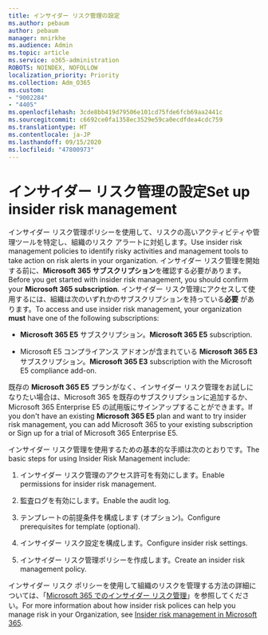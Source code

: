 ```yaml
---
title: インサイダー リスク管理の設定
ms.author: pebaum
author: pebaum
manager: mnirkhe
ms.audience: Admin
ms.topic: article
ms.service: o365-administration
ROBOTS: NOINDEX, NOFOLLOW
localization_priority: Priority
ms.collection: Adm_O365
ms.custom:
- "9002284"
- "4405"
ms.openlocfilehash: 3cde8bb419d79506e101cd75fde6fcb69aa2441c
ms.sourcegitcommit: c6692ce0fa1358ec3529e59ca0ecdfdea4cdc759
ms.translationtype: HT
ms.contentlocale: ja-JP
ms.lasthandoff: 09/15/2020
ms.locfileid: "47800973"
---
```

# <a name="set-up-insider-risk-management"></a><span data-ttu-id="0b7d9-102">インサイダー リスク管理の設定</span><span class="sxs-lookup"><span data-stu-id="0b7d9-102">Set up insider risk management</span></span>

<span data-ttu-id="0b7d9-103">インサイダー リスク管理ポリシーを使用して、リスクの高いアクティビティや管理ツールを特定し、組織のリスク アラートに対処します。</span><span class="sxs-lookup"><span data-stu-id="0b7d9-103">Use insider risk management policies to identify risky activities and management tools to take action on risk alerts in your organization.</span></span> <span data-ttu-id="0b7d9-104">インサイダー リスク管理を開始する前に、**Microsoft 365 サブスクリプション**を確認する必要があります。</span><span class="sxs-lookup"><span data-stu-id="0b7d9-104">Before you get started with insider risk management, you should confirm your **Microsoft 365 subscription**.</span></span> <span data-ttu-id="0b7d9-105">インサイダー リスク管理にアクセスして使用するには、組織は次のいずれかのサブスクリプションを持っている**必要** があります。</span><span class="sxs-lookup"><span data-stu-id="0b7d9-105">To access and use insider risk management, your organization **must** have one of the following subscriptions:</span></span>

- <span data-ttu-id="0b7d9-106">**Microsoft 365 E5** サブスクリプション。</span><span class="sxs-lookup"><span data-stu-id="0b7d9-106">**Microsoft 365 E5** subscription.</span></span>

- <span data-ttu-id="0b7d9-107">Microsoft E5 コンプライアンス アドオンが含まれている **Microsoft 365 E3** サブスクリプション。</span><span class="sxs-lookup"><span data-stu-id="0b7d9-107">**Microsoft 365 E3** subscription with the Microsoft E5 compliance add-on.</span></span>

<span data-ttu-id="0b7d9-108">既存の **Microsoft 365 E5** プランがなく、インサイダー リスク管理をお試しになりたい場合は、Microsoft 365 を既存のサブスクリプションに追加するか、Microsoft 365 Enterprise E5 の試用版にサインアップすることができます。</span><span class="sxs-lookup"><span data-stu-id="0b7d9-108">If you don't have an existing **Microsoft 365 E5** plan and want to try insider risk management, you can add Microsoft 365 to your existing subscription or Sign up for a trial of Microsoft 365 Enterprise E5.</span></span>

<span data-ttu-id="0b7d9-109">インサイダー リスク管理を使用するための基本的な手順は次のとおりです。</span><span class="sxs-lookup"><span data-stu-id="0b7d9-109">The basic steps for using Insider Risk Management include:</span></span>

1. <span data-ttu-id="0b7d9-110">インサイダー リスク管理のアクセス許可を有効にします。</span><span class="sxs-lookup"><span data-stu-id="0b7d9-110">Enable permissions for insider risk management.</span></span>

2. <span data-ttu-id="0b7d9-111">監査ログを有効にします。</span><span class="sxs-lookup"><span data-stu-id="0b7d9-111">Enable the audit log.</span></span>

3. <span data-ttu-id="0b7d9-112">テンプレートの前提条件を構成します (オプション)。</span><span class="sxs-lookup"><span data-stu-id="0b7d9-112">Configure prerequisites for template (optional).</span></span>

4. <span data-ttu-id="0b7d9-113">インサイダー リスク設定を構成します。</span><span class="sxs-lookup"><span data-stu-id="0b7d9-113">Configure insider risk settings.</span></span>

5. <span data-ttu-id="0b7d9-114">インサイダー リスク管理ポリシーを作成します。</span><span class="sxs-lookup"><span data-stu-id="0b7d9-114">Create an insider risk management policy.</span></span>

<span data-ttu-id="0b7d9-115">インサイダー リスク ポリシーを使用して組織のリスクを管理する方法の詳細については、「[Microsoft 365 でのインサイダー リスク管理](https://go.microsoft.com/fwlink/?linkid=2123907)」を参照してください。</span><span class="sxs-lookup"><span data-stu-id="0b7d9-115">For more information about how insider risk polices can help you manage risk in your Organization, see [Insider risk management in Microsoft 365](https://go.microsoft.com/fwlink/?linkid=2123907).</span></span>
